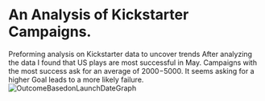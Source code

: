 # An Analysis of Kickstarter Campaigns.
Preforming analysis on Kickstarter data to uncover trends
After analyzing the data I found that US plays are most successful in May. Campaigns with the most success ask for an average of $2000-$5000. It seems asking for a higher Goal leads to a more likely failure.
![OutcomeBasedonLaunchDateGraph](path/to/image_name.png)
